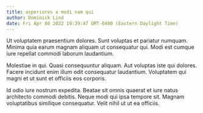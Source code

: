 ```yaml
---
title: asperiores a modi nam qui
author: Dominick Lind
date: Fri Apr 08 2022 10:39:47 GMT-0400 (Eastern Daylight Time)
---
```

Ut voluptatem praesentium dolores. Sunt voluptas et pariatur numquam. Minima quia earum magnam aliquam ut consequatur qui. Modi est cumque iure repellat commodi laborum laudantium.

 Molestiae in qui. Quasi consequuntur aliquam. Aut voluptas iste qui dolores. Facere incidunt enim illum odit consequatur laudantium. Voluptatem qui magni et ut sunt et officiis eos corporis.

 Id odio iure nostrum expedita. Beatae sit omnis quaerat et iure natus architecto commodi debitis. Neque modi qui ipsa tempore sit. Magnam voluptatibus similique consequatur. Velit nihil ut ut ea officiis.